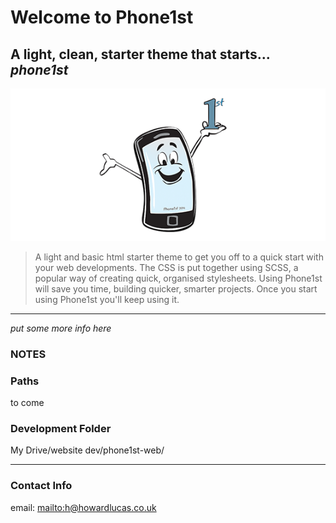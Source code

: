 # Welcome to Phone1st

## A light, clean, starter theme that starts... _phone1st_

![](tile-wide.png)

> A light and basic html starter theme to get you off to a quick start with your web developments. The CSS is put together using SCSS, a popular way of creating quick, organised stylesheets. Using Phone1st will save you time, building quicker, smarter projects. Once you start using Phone1st you'll keep using it.

* * *

*put some more info here*

### NOTES

### Paths
to come

### Development Folder
My Drive/website dev/phone1st-web/

* * *

### Contact Info

email: <mailto:h@howardlucas.co.uk>